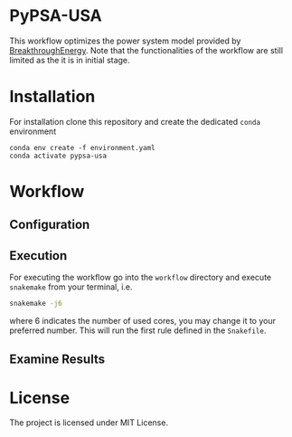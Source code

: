 # PyPSA-USA

This workflow optimizes the power system model provided by [BreakthroughEnergy](https://www.breakthroughenergy.org/). Note that the functionalities of the workflow are still limited as the it is in initial stage.

# Installation

For installation clone this repository and create the dedicated `conda` environment

```
conda env create -f environment.yaml
conda activate pypsa-usa
```

# Workflow

## Configuration

## Execution 
For executing the workflow go into the `workflow` directory and execute `snakemake` from your terminal, i.e.

```bash
snakemake -j6
```

where 6 indicates the number of used cores, you may change it to your preferred number. This will run the first rule defined in the `Snakefile`.

## Examine Results


<!-- # Scope -->

# License

The project is licensed under MIT License.
